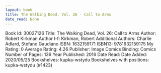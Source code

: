 ```yaml
---
layout: book
title: The Walking Dead, Vol. 26 - Call to Arms
date_read: None
---
```


Book Id: 30027126
Title: The Walking Dead, Vol. 26: Call to Arms
Author: Robert Kirkman
Author l-f: Kirkman, Robert
Additional Authors: Charlie Adlard, Stefano Gaudiano
ISBN: 1632159171
ISBN13: 9781632159175
My Rating: 0
Average Rating: 4.26
Publisher: Image Comics
Binding: Comics
Number of Pages: 136
Year Published: 2016
Date Read: 
Date Added: 2020/05/25
Bookshelves: kupka-wstydu
Bookshelves with positions: kupka-wstydu (#1423)

